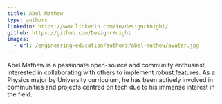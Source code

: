 ```yaml
---
title: Abel Mathew
type: authors
linkedin: https://www.linkedin.com/in/designrknight/
github: https://github.com/DesignrKnight
images:
  - url: /engineering-education/authors/abel-mathew/avatar.jpg 
---
```


Abel Mathew is a passionate open-source and community enthusiast, interested in collaborating with others to implement robust features. As a Physics major by University curriculum, he has been actively involved in communities and projects centred on tech due to his immense interest in the field.
